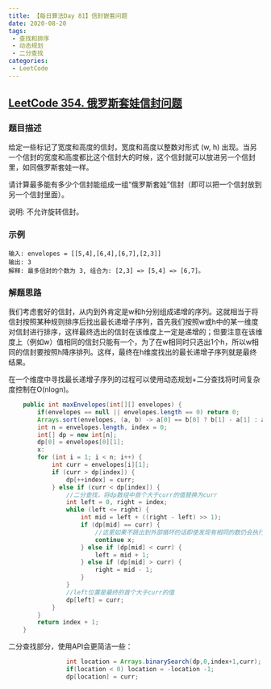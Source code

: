 ```yaml
---
title: 【每日算法Day 81】信封嵌套问题
date: 2020-08-20
tags:
 - 查找和排序
 - 动态规划
 - 二分查找
categories:
 - LeetCode
---
```


## [LeetCode 354. 俄罗斯套娃信封问题](https://leetcode-cn.com/problems/russian-doll-envelopes)
### 题目描述
给定一些标记了宽度和高度的信封，宽度和高度以整数对形式 (w, h) 出现。当另一个信封的宽度和高度都比这个信封大的时候，这个信封就可以放进另一个信封里，如同俄罗斯套娃一样。

请计算最多能有多少个信封能组成一组“俄罗斯套娃”信封（即可以把一个信封放到另一个信封里面）。

说明:
不允许旋转信封。

### 示例
```
输入: envelopes = [[5,4],[6,4],[6,7],[2,3]]
输出: 3 
解释: 最多信封的个数为 3, 组合为: [2,3] => [5,4] => [6,7]。
```

### 解题思路
我们考虑套好的信封，从内到外肯定是w和h分别组成递增的序列。这就相当于将信封按照某种规则排序后找出最长递增子序列，首先我们按照w或h中的某一维度对信封进行排序，这样最终选出的信封在该维度上一定是递增的；但要注意在该维度上（例如w）值相同的信封只能有一个，为了在w相同时只选出1个h，所以w相同的信封要按照h降序排列。这样，最终在h维度找出的最长递增子序列就是最终结果。

在一个维度中寻找最长递增子序列的过程可以使用动态规划+二分查找将时间复杂度控制在O(nlogn)。
```java
    public int maxEnvelopes(int[][] envelopes) {
        if(envelopes == null || envelopes.length == 0) return 0;
        Arrays.sort(envelopes, (a, b) -> a[0] == b[0] ? b[1] - a[1] : a[0] - b[0]);
        int n = envelopes.length, index = 0;
        int[] dp = new int[n];
        dp[0] = envelopes[0][1];
        x:
        for (int i = 1; i < n; i++) {
            int curr = envelopes[i][1];
            if (curr > dp[index]) {
                dp[++index] = curr;
            } else if (curr < dp[index]) {
                //二分查找，将dp数组中首个大于curr的值替换为curr
                int left = 0, right = index;
                while (left <= right) {
                    int mid = left + ((right - left) >> 1);
                    if (dp[mid] == curr) {
                        //这里如果不跳出到外部循环的话即使发现有相同的数仍会执行最后的赋值
                        continue x;
                    } else if (dp[mid] < curr) {
                        left = mid + 1;
                    } else if (dp[mid] > curr) {
                        right = mid - 1;
                    }
                }
                //left位置是最终的首个大于curr的值
                dp[left] = curr;
            }
        }
        return index + 1;
    }
```
二分查找部分，使用API会更简洁一些：
```java
                int location = Arrays.binarySearch(dp,0,index+1,curr);
                if(location < 0) location = -location -1;
                dp[location] = curr;
```